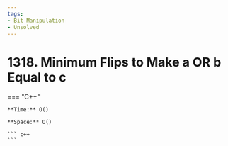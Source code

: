 ```yaml
---
tags:
- Bit Manipulation
- Unsolved
---
```



# 1318. Minimum Flips to Make a OR b Equal to c

=== "C++"

    **Time:** O()

    **Space:** O()

    ``` c++
    ```